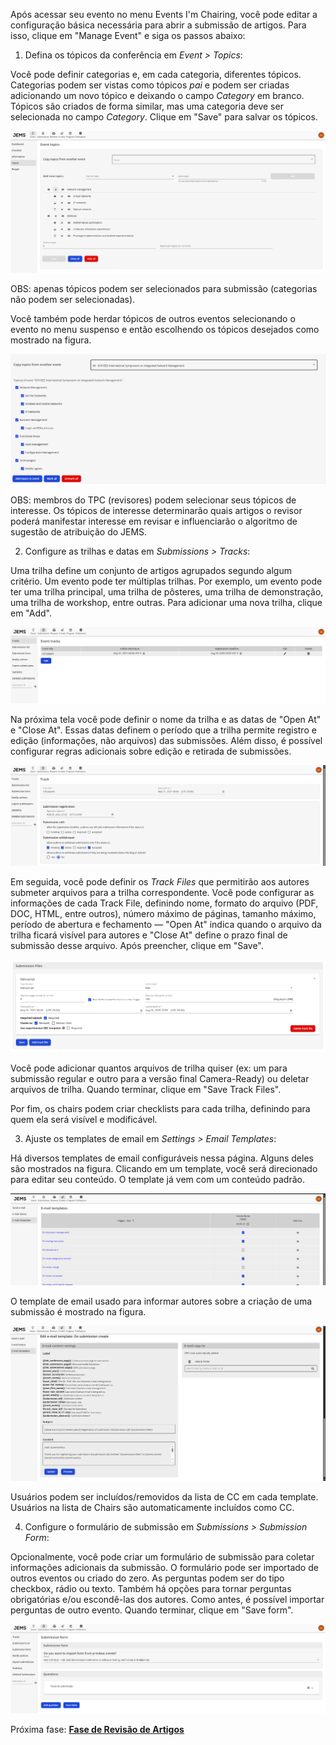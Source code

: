Após acessar seu evento no menu Events I'm Chairing, você pode editar a configuração básica necessária para abrir a submissão de artigos. Para isso, clique em "Manage Event" e siga os passos abaixo:

1. Defina os tópicos da conferência em _Event > Topics_:

Você pode definir categorias e, em cada categoria, diferentes tópicos. Categorias podem ser vistas como tópicos _pai_ e podem ser criadas adicionando um novo tópico e deixando o campo _Category_ em branco. Tópicos são criados de forma similar, mas uma categoria deve ser selecionada no campo _Category_. Clique em "Save" para salvar os tópicos.

![](images/jems_4.png)

OBS: apenas tópicos podem ser selecionados para submissão (categorias não podem ser selecionadas).

Você também pode herdar tópicos de outros eventos selecionando o evento no menu suspenso e então escolhendo os tópicos desejados como mostrado na figura.

![](images/jems_6.png)

OBS: membros do TPC (revisores) podem selecionar seus tópicos de interesse. Os tópicos de interesse determinarão quais artigos o revisor poderá manifestar interesse em revisar e influenciarão o algoritmo de sugestão de atribuição do JEMS.

2. Configure as trilhas e datas em _Submissions > Tracks_:

Uma trilha define um conjunto de artigos agrupados segundo algum critério. Um evento pode ter múltiplas trilhas. Por exemplo, um evento pode ter uma trilha principal, uma trilha de pôsteres, uma trilha de demonstração, uma trilha de workshop, entre outras. Para adicionar uma nova trilha, clique em "Add".

![](images/jems_7.png)

Na próxima tela você pode definir o nome da trilha e as datas de "Open At" e "Close At". Essas datas definem o período que a trilha permite registro e edição (informações, não arquivos) das submissões. Além disso, é possível configurar regras adicionais sobre edição e retirada de submissões.

![](images/jems_8.png)

Em seguida, você pode definir os _Track Files_ que permitirão aos autores submeter arquivos para a trilha correspondente. Você pode configurar as informações de cada Track File, definindo nome, formato do arquivo (PDF, DOC, HTML, entre outros), número máximo de páginas, tamanho máximo, período de abertura e fechamento — "Open At" indica quando o arquivo da trilha ficará visível para autores e "Close At" define o prazo final de submissão desse arquivo. Após preencher, clique em "Save".

![](images/jems_9.png)

Você pode adicionar quantos arquivos de trilha quiser (ex: um para submissão regular e outro para a versão final Camera-Ready) ou deletar arquivos de trilha. Quando terminar, clique em "Save Track Files".

Por fim, os chairs podem criar checklists para cada trilha, definindo para quem ela será visível e modificável.

3. Ajuste os templates de email em _Settings > Email Templates_:

Há diversos templates de email configuráveis nessa página. Alguns deles são mostrados na figura. Clicando em um template, você será direcionado para editar seu conteúdo. O template já vem com um conteúdo padrão.

![](images/jems_11.png)

O template de email usado para informar autores sobre a criação de uma submissão é mostrado na figura.

![](images/jems_12.png)

Usuários podem ser incluídos/removidos da lista de CC em cada template. Usuários na lista de Chairs são automaticamente incluídos como CC.

4. Configure o formulário de submissão em _Submissions > Submission Form_:

Opcionalmente, você pode criar um formulário de submissão para coletar informações adicionais da submissão. O formulário pode ser importado de outros eventos ou criado do zero. As perguntas podem ser do tipo checkbox, rádio ou texto. Também há opções para tornar perguntas obrigatórias e/ou escondê-las dos autores. Como antes, é possível importar perguntas de outro evento. Quando terminar, clique em "Save form".

![](images/jems_13.png)

Próxima fase: **[Fase de Revisão de Artigos](https://github.com/ComputerNetworks-UFRGS/jems3-wiki/wiki/Paper-Review)**
